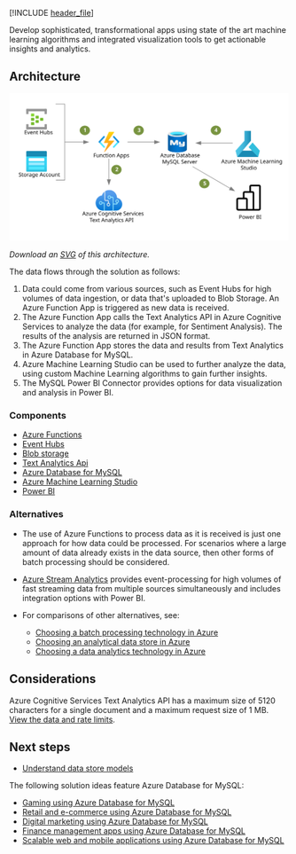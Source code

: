 [!INCLUDE [header_file](../../../includes/sol-idea-header.md)]

Develop sophisticated, transformational apps using state of the art machine learning algorithms and integrated visualization tools to get actionable insights and analytics.

## Architecture

![Architecture diagram](../media/intelligent-apps-using-azure-database-for-mysql.svg)

*Download an [SVG](../media/intelligent-apps-using-azure-database-for-postgresql.svg) of this architecture.*

The data flows through the solution as follows:

1. Data could come from various sources, such as Event Hubs for high volumes of data ingestion, or data that's uploaded to Blob Storage. An Azure Function App is triggered as new data is received.
2. The Azure Function App calls the Text Analytics API in Azure Cognitive Services to analyze the data (for example, for Sentiment Analysis). The results of the analysis are returned in JSON format.
3. The Azure Function App stores the data and results from Text Analytics in Azure Database for MySQL.
4. Azure Machine Learning Studio can be used to further analyze the data, using custom Machine Learning algorithms to gain further insights.
5. The MySQL Power BI Connector provides options for data visualization and analysis in Power BI.

### Components

- [Azure Functions](/azure/azure-functions/functions-overview)
- [Event Hubs](/azure/event-hubs/)
- [Blob storage](/azure/storage/blobs/storage-blobs-introduction)
- [Text Analytics Api](/azure/cognitive-services/text-analytics/)
- [Azure Database for MySQL](/azure/mysql/)
- [Azure Machine Learning Studio](/azure/machine-learning/)
- [Power BI](/power-bi/fundamentals/power-bi-overview)

### Alternatives

- The use of Azure Functions to process data as it is received is just one approach for how data could be processed. For scenarios where a large amount of data already exists in the data source, then other forms of batch processing should be considered.
- [Azure Stream Analytics](/azure/stream-analytics/stream-analytics-introduction) provides event-processing for high volumes of fast streaming data from multiple sources simultaneously and includes integration options with Power BI.
- For comparisons of other alternatives, see:
  
  - [Choosing a batch processing technology in Azure](../../data-guide/technology-choices/batch-processing.md)
  - [Choosing an analytical data store in Azure](../../data-guide/technology-choices/analytical-data-stores.md)
  - [Choosing a data analytics technology in Azure](../../data-guide/technology-choices/analysis-visualizations-reporting.md)

## Considerations

Azure Cognitive Services Text Analytics API has a maximum size of 5120 characters for a single document and a maximum request size of 1 MB. [View the data and rate limits](/azure/cognitive-services/text-analytics/concepts/data-limits).
  
## Next steps

- [Understand data store models](../../guide/technology-choices/data-store-overview.md)

The following solution ideas feature Azure Database for MySQL:

- [Gaming using Azure Database for MySQL](./gaming-using-azure-database-for-mysql.yml)
- [Retail and e-commerce using Azure Database for MySQL](./retail-and-ecommerce-using-azure-database-for-mysql.yml)
- [Digital marketing using Azure Database for MySQL](./digital-marketing-using-azure-database-for-mysql.yml)
- [Finance management apps using Azure Database for MySQL](./finance-management-apps-using-azure-database-for-mysql.yml)
- [Scalable web and mobile applications using Azure Database for MySQL](./scalable-web-and-mobile-applications-using-azure-database-for-mysql.yml)
